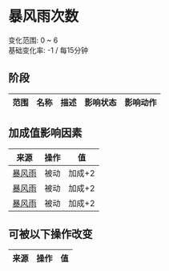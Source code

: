 # 暴风雨次数  
变化范围: 0 ~ 6  
基础变化率: -1 / 每15分钟  
## 阶段  
范围  |  名称  |  描述  |  影响状态  |  影响动作  
----  |  ----  |  ----  |  ----  |  ----  
## 加成值影响因素  
来源  |  操作  |  值  
----  |  ----  |  ----  
[暴风雨](TropicalIsland_Storm.md)  |  被动  |  加成+2  
[暴风雨](TropicalIsland_StormInfinite.md)  |  被动  |  加成+2  
[暴风雨](TropicalIsland_StormStart.md)  |  被动  |  加成+2  
## 可被以下操作改变  
来源  |  操作  |  值  
----  |  ----  |  ----  
